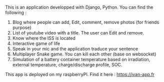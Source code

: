 This is an application developped with Django, Python. You can find the following :
1. Blog where people can add, Edit, comment, remove photos (for friends purpose)
2. List of youtube video with a title. The user can Edit and remove.
3. Know where the ISS is located
4. Interactive game of life
5. Speak in your mic and the application traduce your sentence
6. Multiplayer Snake game. You can kill each other (base on websocket)
7. Simulation of a battery container temperature based on irradiation, external temperature, charge/discharge profile, SOC.

This app is deployed on my raspberryPI. Find it here : https://ivan-app.fr
